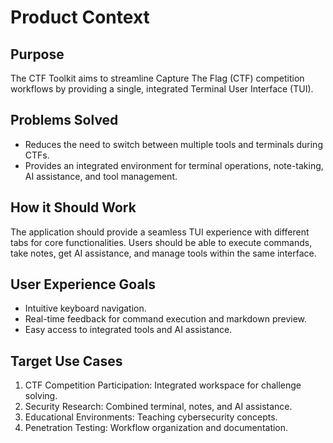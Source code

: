 # Product Context

## Purpose
The CTF Toolkit aims to streamline Capture The Flag (CTF) competition workflows by providing a single, integrated Terminal User Interface (TUI).

## Problems Solved
- Reduces the need to switch between multiple tools and terminals during CTFs.
- Provides an integrated environment for terminal operations, note-taking, AI assistance, and tool management.

## How it Should Work
The application should provide a seamless TUI experience with different tabs for core functionalities. Users should be able to execute commands, take notes, get AI assistance, and manage tools within the same interface.

## User Experience Goals
- Intuitive keyboard navigation.
- Real-time feedback for command execution and markdown preview.
- Easy access to integrated tools and AI assistance.

## Target Use Cases
1. CTF Competition Participation: Integrated workspace for challenge solving.
2. Security Research: Combined terminal, notes, and AI assistance.
3. Educational Environments: Teaching cybersecurity concepts.
4. Penetration Testing: Workflow organization and documentation.
